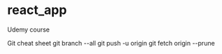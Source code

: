 # react_app
Udemy course

Git cheat sheet
git branch --all
git push -u origin <branchname>
git fetch origin --prune
